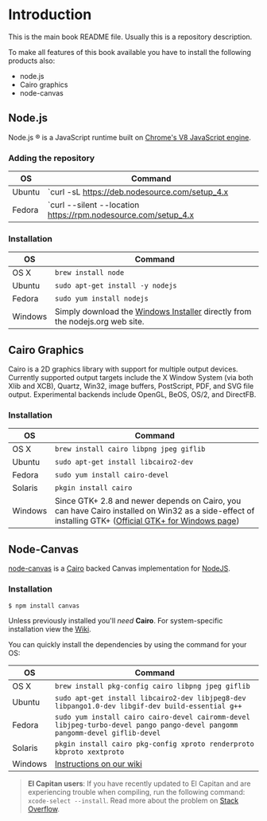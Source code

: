 Introduction
============

This is the main book README file. Usually this is a repository description.

To make all features of this book available you have to install the following products also:

* node.js
* Cairo graphics
* node-canvas

## Node.js

Node.js ® is a JavaScript runtime built on [Chrome's V8 JavaScript engine](https://developers.google.com/v8/).

### Adding the repository

OS | Command
----- | -----
Ubuntu | `curl -sL https://deb.nodesource.com/setup_4.x | sudo -E bash - && `
Fedora | `curl --silent --location https://rpm.nodesource.com/setup_4.x | bash -`

### Installation

OS | Command
----- | -----
OS X | `brew install node`
Ubuntu | `sudo apt-get install -y nodejs`
Fedora | `sudo yum install nodejs`
Windows | Simply download the [Windows Installer](https://nodejs.org/en/download/) directly from the nodejs.org web site.

## Cairo Graphics

Cairo is a 2D graphics library with support for multiple output devices. Currently supported output targets include the X Window System (via both Xlib and XCB), Quartz, Win32, image buffers, PostScript, PDF, and SVG file output. Experimental backends include OpenGL, BeOS, OS/2, and DirectFB.

### Installation

OS | Command
----- | -----
OS X | `brew install cairo libpng jpeg giflib`
Ubuntu | `sudo apt-get install libcairo2-dev`
Fedora | `sudo yum install cairo-devel`
Solaris | `pkgin install cairo`
Windows | Since GTK+ 2.8 and newer depends on Cairo, you can have Cairo installed on Win32 as a side-effect of installing GTK+ ([Official GTK+ for Windows page](http://www.gtk.org/download/))

## Node-Canvas

[node-canvas](https://github.com/Automattic/node-canvas) is a [Cairo](http://cairographics.org/) backed Canvas implementation for [NodeJS](http://nodejs.org/).

### Installation

```bash
$ npm install canvas
```

Unless previously installed you'll *need* **Cairo**. For system-specific installation view the [Wiki](https://github.com/Automattic/node-canvas/wiki/_pages).

You can quickly install the dependencies by using the command for your OS:

OS | Command
----- | -----
OS X | `brew install pkg-config cairo libpng jpeg giflib`
Ubuntu | `sudo apt-get install libcairo2-dev libjpeg8-dev libpango1.0-dev libgif-dev build-essential g++`
Fedora | `sudo yum install cairo cairo-devel cairomm-devel libjpeg-turbo-devel pango pango-devel pangomm pangomm-devel giflib-devel`
Solaris | `pkgin install cairo pkg-config xproto renderproto kbproto xextproto`
Windows | [Instructions on our wiki](https://github.com/Automattic/node-canvas/wiki/Installation---Windows)

 > **El Capitan users**: If you have recently updated to El Capitan and are experiencing trouble when compiling, run the following command: `xcode-select --install`. Read more about the problem on [Stack Overflow](http://stackoverflow.com/a/32929012/148072).


